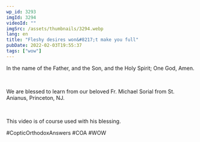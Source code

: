 ```yaml
---
wp_id: 3293
imgId: 3294
videoId: ""
imgSrc: /assets/thumbnails/3294.webp
lang: en
title: "Fleshy desires won&#8217;t make you full"
pubDate: 2022-02-03T19:55:37
tags: ["wow"]
---
```


<!-- page: 6 -->

<p>In the name of the Father, and the Son, and the Holy Spirit; One God, Amen.</p>
<p>&nbsp;</p>
<p>We are blessed to learn from our beloved Fr. Michael Sorial from St. Anianus, Princeton, NJ.</p>
<p>&nbsp;</p>
<p>This video is of course used with his blessing.</p>
<p>#CopticOrthodoxAnswers #COA #WOW</p>
